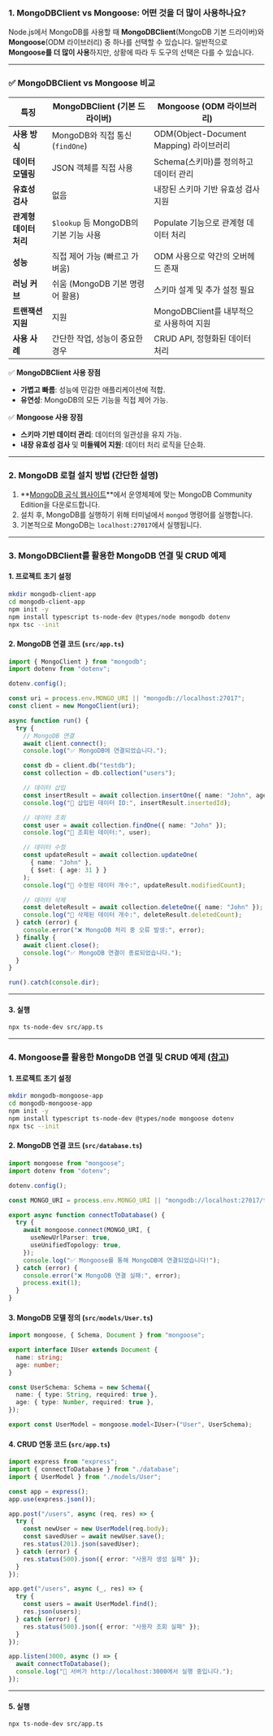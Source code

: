 ### **1. MongoDBClient vs Mongoose: 어떤 것을 더 많이 사용하나요?**
Node.js에서 MongoDB를 사용할 때 **MongoDBClient**(MongoDB 기본 드라이버)와 **Mongoose**(ODM 라이브러리) 중 하나를 선택할 수 있습니다. 일반적으로 **Mongoose를 더 많이 사용**하지만, 상황에 따라 두 도구의 선택은 다를 수 있습니다.

---

### ✅ **MongoDBClient vs Mongoose 비교**
| 특징                  | **MongoDBClient** (기본 드라이버)   | **Mongoose** (ODM 라이브러리)     |
|----------------------|----------------------------------|---------------------------------|
| **사용 방식**         | MongoDB와 직접 통신 (`findOne`)      | ODM(Object-Document Mapping) 라이브러리 |
| **데이터 모델링**      | JSON 객체를 직접 사용               | Schema(스키마)를 정의하고 데이터 관리 |
| **유효성 검사**        | 없음                               | 내장된 스키마 기반 유효성 검사 지원 |
| **관계형 데이터 처리**   | `$lookup` 등 MongoDB의 기본 기능 사용 | Populate 기능으로 관계형 데이터 처리 |
| **성능**              | 직접 제어 가능 (빠르고 가벼움)        | ODM 사용으로 약간의 오버헤드 존재 |
| **러닝 커브**          | 쉬움 (MongoDB 기본 명령어 활용)       | 스키마 설계 및 추가 설정 필요 |
| **트랜잭션 지원**       | 지원                               | MongoDBClient를 내부적으로 사용하여 지원 |
| **사용 사례**          | 간단한 작업, 성능이 중요한 경우       | CRUD API, 정형화된 데이터 처리 |

✅ **MongoDBClient 사용 장점**
- **가볍고 빠름**: 성능에 민감한 애플리케이션에 적합.
- **유연성**: MongoDB의 모든 기능을 직접 제어 가능.

✅ **Mongoose 사용 장점**
- **스키마 기반 데이터 관리**: 데이터의 일관성을 유지 가능.
- **내장 유효성 검사** 및 **미들웨어 지원**: 데이터 처리 로직을 단순화.

---

### **2. MongoDB 로컬 설치 방법 (간단한 설명)**  
1. **[MongoDB 공식 웹사이트](https://www.mongodb.com/try/download/community)**에서 운영체제에 맞는 MongoDB Community Edition을 다운로드합니다.  
2. 설치 후, MongoDB를 실행하기 위해 터미널에서 `mongod` 명령어를 실행합니다.  
3. 기본적으로 MongoDB는 `localhost:27017`에서 실행됩니다.  

---

### **3. MongoDBClient를 활용한 MongoDB 연결 및 CRUD 예제**

#### **1. 프로젝트 초기 설정**
```bash
mkdir mongodb-client-app
cd mongodb-client-app
npm init -y
npm install typescript ts-node-dev @types/node mongodb dotenv
npx tsc --init
```

#### **2. MongoDB 연결 코드 (`src/app.ts`)**
```typescript
import { MongoClient } from "mongodb";
import dotenv from "dotenv";

dotenv.config();

const uri = process.env.MONGO_URI || "mongodb://localhost:27017";
const client = new MongoClient(uri);

async function run() {
  try {
    // MongoDB 연결
    await client.connect();
    console.log("✅ MongoDB에 연결되었습니다.");

    const db = client.db("testdb");
    const collection = db.collection("users");

    // 데이터 삽입
    const insertResult = await collection.insertOne({ name: "John", age: 30 });
    console.log("📌 삽입된 데이터 ID:", insertResult.insertedId);

    // 데이터 조회
    const user = await collection.findOne({ name: "John" });
    console.log("📌 조회된 데이터:", user);

    // 데이터 수정
    const updateResult = await collection.updateOne(
      { name: "John" },
      { $set: { age: 31 } }
    );
    console.log("📌 수정된 데이터 개수:", updateResult.modifiedCount);

    // 데이터 삭제
    const deleteResult = await collection.deleteOne({ name: "John" });
    console.log("📌 삭제된 데이터 개수:", deleteResult.deletedCount);
  } catch (error) {
    console.error("❌ MongoDB 처리 중 오류 발생:", error);
  } finally {
    await client.close();
    console.log("✅ MongoDB 연결이 종료되었습니다.");
  }
}

run().catch(console.dir);
```

---

#### **3. 실행**
```bash
npx ts-node-dev src/app.ts
```

---

### **4. Mongoose를 활용한 MongoDB 연결 및 CRUD 예제** ([참고](https://github.com/kyungtaek-jonas-lim/jonas-api-master/blob/main/src/services/ItemService.ts))

#### **1. 프로젝트 초기 설정**
```bash
mkdir mongodb-mongoose-app
cd mongodb-mongoose-app
npm init -y
npm install typescript ts-node-dev @types/node mongoose dotenv
npx tsc --init
```

#### **2. MongoDB 연결 코드 (`src/database.ts`)**
```typescript
import mongoose from "mongoose";
import dotenv from "dotenv";

dotenv.config();

const MONGO_URI = process.env.MONGO_URI || "mongodb://localhost:27017/testdb";

export async function connectToDatabase() {
  try {
    await mongoose.connect(MONGO_URI, {
      useNewUrlParser: true,
      useUnifiedTopology: true,
    });
    console.log("✅ Mongoose를 통해 MongoDB에 연결되었습니다!");
  } catch (error) {
    console.error("❌ MongoDB 연결 실패:", error);
    process.exit(1);
  }
}
```

#### **3. MongoDB 모델 정의 (`src/models/User.ts`)**
```typescript
import mongoose, { Schema, Document } from "mongoose";

export interface IUser extends Document {
  name: string;
  age: number;
}

const UserSchema: Schema = new Schema({
  name: { type: String, required: true },
  age: { type: Number, required: true },
});

export const UserModel = mongoose.model<IUser>("User", UserSchema);
```

#### **4. CRUD 연동 코드 (`src/app.ts`)**
```typescript
import express from "express";
import { connectToDatabase } from "./database";
import { UserModel } from "./models/User";

const app = express();
app.use(express.json());

app.post("/users", async (req, res) => {
  try {
    const newUser = new UserModel(req.body);
    const savedUser = await newUser.save();
    res.status(201).json(savedUser);
  } catch (error) {
    res.status(500).json({ error: "사용자 생성 실패" });
  }
});

app.get("/users", async (_, res) => {
  try {
    const users = await UserModel.find();
    res.json(users);
  } catch (error) {
    res.status(500).json({ error: "사용자 조회 실패" });
  }
});

app.listen(3000, async () => {
  await connectToDatabase();
  console.log("🚀 서버가 http://localhost:3000에서 실행 중입니다.");
});
```

---

#### **5. 실행**
```bash
npx ts-node-dev src/app.ts
```